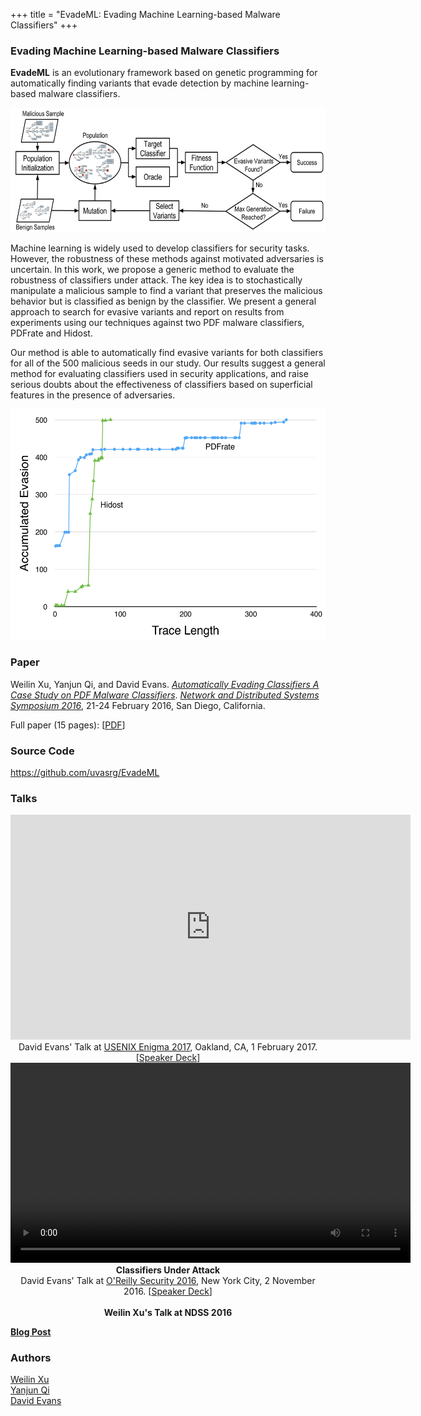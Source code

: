 +++
title = "EvadeML: Evading Machine Learning-based Malware Classifiers"
+++

### Evading Machine Learning-based Malware Classifiers

**EvadeML** is an evolutionary framework based on genetic programming
  for automatically finding variants that evade detection by machine
  learning-based malware classifiers.

<center>
<a href="/images/method.png"><img src="/images/method.png" alt="Overview" width="650px" height="199px"></a>
</center>
<p>
Machine learning is widely used to develop classifiers for security
tasks. However, the robustness of these methods against motivated
adversaries is uncertain. In this work, we propose a generic method to
evaluate the robustness of classifiers under attack. The key idea is to
stochastically manipulate a malicious sample to find a variant that
preserves the malicious behavior but is classified as benign by the
classifier. We present a general approach to search for evasive variants
and report on results from experiments using our techniques against two
PDF malware classifiers, PDFrate and Hidost. 

Our method is able to automatically find evasive variants for both
classifiers for all of the 500 malicious seeds in our study. Our results
suggest a general method for evaluating classifiers used in security
applications, and raise serious doubts about the effectiveness of
classifiers based on superficial features in the presence of
adversaries.

<center>
<a href="/images/accumulated_evasion_by_trace_length.png"><img src="/images/accumulated_evasion_by_trace_length.png" alt="Overview" width="531px" height="369px"></a>
</center>


### Paper

Weilin Xu, Yanjun Qi, and David Evans. [_Automatically Evading
Classifiers A Case Study on PDF Malware Classifiers_](/docs/evademl.pdf).  [_Network and
Distributed Systems Symposium
2016_](https://www.internetsociety.org/events/ndss-symposium-2016),
21-24 February 2016, San Diego, California.

Full paper (15 pages): [[PDF](/docs/evademl.pdf)]

### Source Code

<a href="https://github.com/uvasrg/EvadeML">https://github.com/uvasrg/EvadeML</a>  


### Talks

<center>
<iframe width="640" height="360" src="https://www.youtube.com/embed/XYJamxDROOs" frameborder="0" allowfullscreen></iframe><br>
David Evans' Talk at <a href="https://www.usenix.org/conference/enigma2017/conference-program/presentation/evans">USENIX Enigma 2017</a>, Oakland, CA, 1 February 2017. [<A href="https://speakerdeck.com/evansuva/classifiers-under-attack-1">Speaker Deck</a>]</br>
</center>

<center>
<video width="640" controls="controls">
<source src="https://www.cs.virginia.edu/evans/talks/oreilly.mp4" type="video/mp4">
</video><br>
<b>Classifiers Under Attack</b><br>
David Evans' Talk at <a href="http://conferences.oreilly.com/security/network-data-security-ny/public/schedule/detail/53176">O'Reilly Security 2016</a>, New York City, 2 November 2016. [<a href="https://speakerdeck.com/evansuva/classifiers-under-attack">Speaker Deck</a>]<br>
</center>

<center>
<script async class="speakerdeck-embed" data-id="0a82f51fd6534cdbb58f3df1bcbc004f" data-ratio="1.77777777777778" src="//speakerdeck.com/assets/embed.js"></script><br>
<b>Weilin Xu's Talk at NDSS 2016</b>
</center>

<a href="http://www.jeffersonswheel.org/2016/ndss-talk-automatically-evading-classifiers-including-gmails"><b>Blog Post</b></a>


### Authors

[Weilin Xu](https://github.com/mzweilin)  
[Yanjun Qi](http://www.cs.virginia.edu/yanjun/)  
[David Evans](http://www.cs.virginia.edu/evans) 
